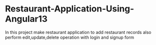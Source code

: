 # Restaurant-Application-Using-Angular13
In this project make restaurant application to add restaurant records also perform edit,update,delete operation with login and signup form
